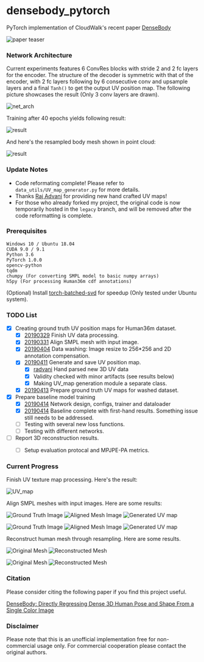# densebody_pytorch
PyTorch implementation of CloudWalk's recent paper [DenseBody](https://arxiv.org/abs/1903.10153v3)

![paper teaser](teaser/teaser.jpg)

### Network Architecture

Current experiments features 6 ConvRes blocks with stride 2 and 2 fc layers for the encoder. The structure of the decoder is symmetric with that of the encoder, with 2 fc layers following by 6 consecutive conv and upsample layers and a final `Tanh()` to get the output UV position map. The following picture showcases the result (Only 3 conv layers are drawn).

![net_arch](teaser/net_arch.png)

Training after 40 epochs yields following result:

![result](teaser/040_00999.png)

And here's the resampled body mesh shown in point cloud:

![result](teaser/recon_mesh.PNG)

### Update Notes

- Code reformating complete! Please refer to `data_utils/UV_map_generator.py` for more details.
- Thanks [Raj Advani](https://github.com/radvani) for providing new hand crafted UV maps!
- For those who already forked my project, the original code is now temporarily hosted in the `legacy` branch, and will be removed after the code reformatting is complete.

### Prerequisites
```
Windows 10 / Ubuntu 18.04
CUDA 9.0 / 9.1
Python 3.6
PyTorch 1.0.0
opencv-python
tqdm
chumpy (For converting SMPL model to basic numpy arrays)
h5py (For processing Human36m cdf annotations)
```

(Optional) Install [torch-batched-svd](https://github.com/KinglittleQ/torch-batch-svd) for speedup (Only tested under Ubuntu system).


### TODO List
- [x] Creating ground truth UV position maps for Human36m dataset.
    - [x] [20190329]() Finish UV data processing.
    - [x] [20190331]() Align SMPL mesh with input image.
    - [x] [20190404]() Data washing: Image resize to 256*256 and 2D annotation compensation.
    - [x] [20190411]() Generate and save UV position map.
        - [x] [radvani](https://github.com/radvani) Hand parsed new 3D UV data
        - [x] Validity checked with minor artifacts (see results below)
        - [x] Making UV_map generation module a separate class.
    - [x] [20190413]() Prepare ground truth UV maps for washed dataset.
    
- [x] Prepare baseline model training
    - [x] [20190414]() Network design, configs, trainer and dataloader
    - [x] [20190414]() Baseline complete with first-hand results. Something issue still needs to be addressed.
    - [ ] Testing with several new loss functions.
    - [ ] Testing with different networks.
 
- [ ] Report 3D reconstruction results.
    - [ ] Setup evaluation protocal and MPJPE-PA metrics.


### Current Progress
Finish UV texture map processing. Here's the result:

![UV_map](teaser/radvani_template_atlas.png)

Align SMPL meshes with input images. Here are some results:

![Ground Truth Image](teaser/im_gt_0.png)
![Aligned Mesh Image](teaser/im_mask_0.png)
![Generated UV map](teaser/UV_position_map_0.png)

![Ground Truth Image](teaser/im_gt_1.png)
![Aligned Mesh Image](teaser/im_mask_1.png)
![Generated UV map](teaser/UV_position_map_1.png)

Reconstruct human mesh through resampling. Here are some results.

![Original Mesh](teaser/original_mesh_0.PNG)
![Reconstructed Mesh](teaser/resampled_mesh_0.PNG)

![Original Mesh](teaser/original_mesh_1.PNG)
![Reconstructed Mesh](teaser/resampled_mesh_1.PNG)


### Citation
Please consider citing the following paper if you find this project useful.

[DenseBody: Directly Regressing Dense 3D Human Pose and Shape From a Single Color Image](https://arxiv.org/abs/1903.10153v3)

### Disclaimer
Please note that this is an unofficial implementation free for non-commercial usage only. For commercial cooperation please contact the original authors.
